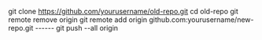 git clone https://github.com/yourusername/old-repo.git
cd old-repo
git remote remove origin
git remote add origin github.com:yourusername/new-repo.git  ------
git push --all origin